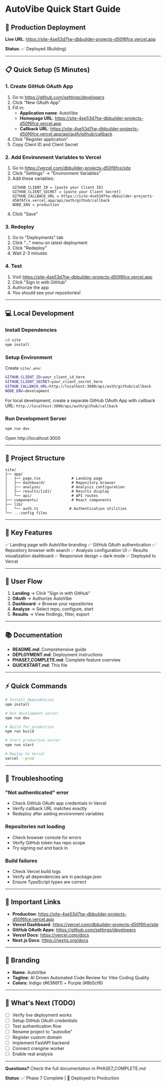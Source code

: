 # AutoVibe Quick Start Guide

## 🚀 Production Deployment

**Live URL**: https://site-4se53d7tw-dbbuilder-projects-d50f6fce.vercel.app

**Status**: ✅ Deployed (Building)

---

## 📋 Quick Setup (5 Minutes)

### 1. Create GitHub OAuth App

1. Go to https://github.com/settings/developers
2. Click "New OAuth App"
3. Fill in:
   - **Application name**: AutoVibe
   - **Homepage URL**: https://site-4se53d7tw-dbbuilder-projects-d50f6fce.vercel.app
   - **Callback URL**: https://site-4se53d7tw-dbbuilder-projects-d50f6fce.vercel.app/api/auth/github/callback
4. Click "Register application"
5. Copy Client ID and Client Secret

### 2. Add Environment Variables to Vercel

1. Go to https://vercel.com/dbbuilder-projects-d50f6fce/site
2. Click "Settings" → "Environment Variables"
3. Add these variables:
   ```
   GITHUB_CLIENT_ID = [paste your Client ID]
   GITHUB_CLIENT_SECRET = [paste your Client Secret]
   GITHUB_CALLBACK_URL = https://site-4se53d7tw-dbbuilder-projects-d50f6fce.vercel.app/api/auth/github/callback
   NODE_ENV = production
   ```
4. Click "Save"

### 3. Redeploy

1. Go to "Deployments" tab
2. Click "..." menu on latest deployment
3. Click "Redeploy"
4. Wait 2-3 minutes

### 4. Test

1. Visit https://site-4se53d7tw-dbbuilder-projects-d50f6fce.vercel.app
2. Click "Sign in with GitHub"
3. Authorize the app
4. You should see your repositories!

---

## 💻 Local Development

### Install Dependencies

```bash
cd site
npm install
```

### Setup Environment

Create `site/.env`:

```bash
GITHUB_CLIENT_ID=your_client_id_here
GITHUB_CLIENT_SECRET=your_client_secret_here
GITHUB_CALLBACK_URL=http://localhost:3000/api/auth/github/callback
NODE_ENV=development
```

For local development, create a separate GitHub OAuth App with callback URL: `http://localhost:3000/api/auth/github/callback`

### Run Development Server

```bash
npm run dev
```

Open http://localhost:3000

---

## 📁 Project Structure

```
site/
├── app/
│   ├── page.tsx              # Landing page
│   ├── dashboard/            # Repository browser
│   ├── analyze/              # Analysis configuration
│   ├── results/[id]/         # Results display
│   └── api/                  # API routes
├── components/               # React components
├── lib/
│   └── auth.ts              # Authentication utilities
└── ...config files
```

---

## 🔑 Key Features

✅ Landing page with AutoVibe branding
✅ GitHub OAuth authentication
✅ Repository browser with search
✅ Analysis configuration UI
✅ Results visualization dashboard
✅ Responsive design + dark mode
✅ Deployed to Vercel

---

## 🎯 User Flow

1. **Landing** → Click "Sign in with GitHub"
2. **OAuth** → Authorize AutoVibe
3. **Dashboard** → Browse your repositories
4. **Analyze** → Select repo, configure, start
5. **Results** → View findings, filter, export

---

## 📚 Documentation

- **README.md**: Comprehensive guide
- **DEPLOYMENT.md**: Deployment instructions
- **PHASE7_COMPLETE.md**: Complete feature overview
- **QUICKSTART.md**: This file

---

## ⚡ Quick Commands

```bash
# Install dependencies
npm install

# Run development server
npm run dev

# Build for production
npm run build

# Start production server
npm run start

# Deploy to Vercel
vercel --prod
```

---

## 🐛 Troubleshooting

### "Not authenticated" error
- Check GitHub OAuth app credentials in Vercel
- Verify callback URL matches exactly
- Redeploy after adding environment variables

### Repositories not loading
- Check browser console for errors
- Verify GitHub token has repo scope
- Try signing out and back in

### Build failures
- Check Vercel build logs
- Verify all dependencies are in package.json
- Ensure TypeScript types are correct

---

## 🔗 Important Links

- **Production**: https://site-4se53d7tw-dbbuilder-projects-d50f6fce.vercel.app
- **Vercel Dashboard**: https://vercel.com/dbbuilder-projects-d50f6fce/site
- **GitHub OAuth Apps**: https://github.com/settings/developers
- **Vercel Docs**: https://vercel.com/docs
- **Next.js Docs**: https://nextjs.org/docs

---

## 🎨 Branding

- **Name**: AutoVibe
- **Tagline**: AI Driven Automated Code Review for Vibe Coding Quality
- **Colors**: Indigo (#6366f1) + Purple (#8b5cf6)

---

## 🚧 What's Next (TODO)

- [ ] Verify live deployment works
- [ ] Setup GitHub OAuth credentials
- [ ] Test authentication flow
- [ ] Rename project to "autovibe"
- [ ] Register custom domain
- [ ] Implement FastAPI backend
- [ ] Connect crengine worker
- [ ] Enable real analysis

---

**Questions?** Check the full documentation in PHASE7_COMPLETE.md

**Status**: ✅ Phase 7 Complete | 🚀 Deployed to Production
